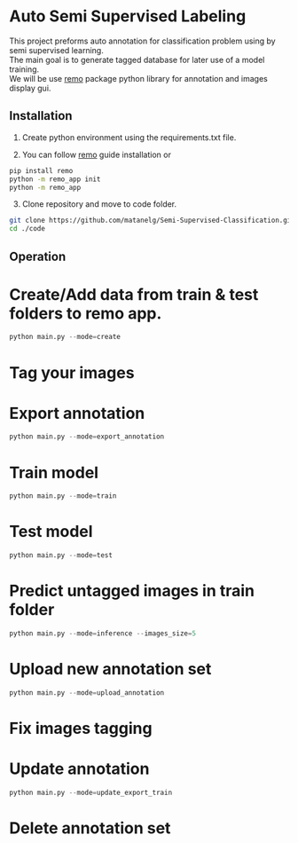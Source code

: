 # Auto Semi Supervised Labeling

This project preforms auto annotation for classification problem using by semi supervised learning.<br />
The main goal is to generate tagged database for later use of a model training.<br />
We will be use [remo](https://remo.ai/docs/) package python library for annotation and images display gui.<br />

## Installation

1. Create python environment using the requirements.txt file.<br />

2. You can follow [remo](https://remo.ai/docs/) guide installation or<br />
```bash
pip install remo
python -m remo_app init
python -m remo_app
```
3. Clone repository and move to code folder.
```bash
git clone https://github.com/matanelg/Semi-Supervised-Classification.git
cd ./code
```

## Operation
# Create/Add data from train & test folders to remo app.
```python
python main.py --mode=create
```
# Tag your images 

# Export annotation
```python
python main.py --mode=export_annotation
```

# Train model
```python
python main.py --mode=train
```

# Test model
```python
python main.py --mode=test
```

# Predict untagged images in train folder
```python
python main.py --mode=inference --images_size=5
```

# Upload new annotation set
```python
python main.py --mode=upload_annotation
```

# Fix images tagging

# Update annotation
```python
python main.py --mode=update_export_train
```

# Delete annotation set








